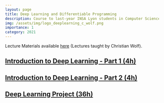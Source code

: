 ```yaml
---
layout: page
title: Deep Learning and Differentiable Programming
description: Course to last-year INSA Lyon students in Computer Science (5IF)
img: /assets/img/logo_deeplearning_c_wolf.png
importance: 1
category: 2021
---
```


Lecture Materials available [here](https://chriswolfvision.github.io/www/teaching/index.html) (Lectures taught by Christian Wolf).

## [Introduction to Deep Learning - Part 1 (4h)](https://pierremarza.github.io/teaching/1_teaching_tp1/)

## [Introduction to Deep Learning - Part 2 (4h)](http://127.0.0.1:4000/teaching/1_teaching_tp2/)

## [Deep Learning Project (36h)](https://pierremarza.github.io/teaching/1_teaching_project/)